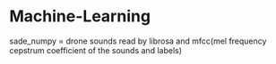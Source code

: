 # Machine-Learning

sade_numpy = drone sounds read by librosa and mfcc(mel frequency cepstrum coefficient of the sounds and labels)
